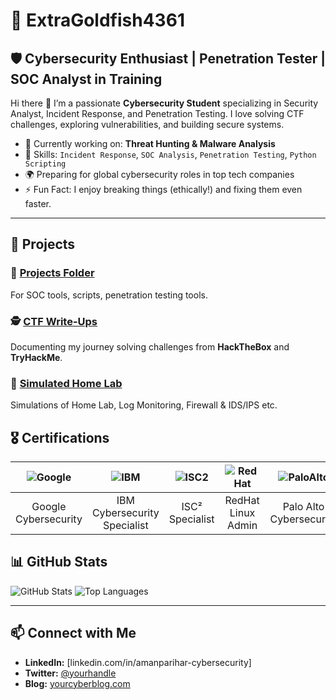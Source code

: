 # 🚀 ExtraGoldfish4361

## 🛡️ Cybersecurity Enthusiast | Penetration Tester | SOC Analyst in Training

Hi there 👋 I’m a passionate **Cybersecurity Student** specializing in Security Analyst, Incident Response, and Penetration Testing. I love solving CTF challenges, exploring vulnerabilities, and building secure systems.

- 🎯 Currently working on: **Threat Hunting & Malware Analysis**  
- 🔐 Skills: `Incident Response`, `SOC Analysis`, `Penetration Testing`, `Python Scripting`  
- 🌍 Preparing for global cybersecurity roles in top tech companies  
- ⚡ Fun Fact: I enjoy breaking things (ethically!) and fixing them even faster.

---

## 📂 Projects
### 🚨 [Projects Folder](https://github.com/yourproject)
For SOC tools, scripts, penetration testing tools.

### 🕵️ [CTF Write-Ups](https://github.com/yourCTFwriteups)
Documenting my journey solving challenges from **HackTheBox** and **TryHackMe**.

### 🧪 [Simulated Home Lab](https://github.com/yourmalwareanalysis)
Simulations of Home Lab, Log Monitoring, Firewall & IDS/IPS etc.

## 🎖️ Certifications

| ![Google](https://upload.wikimedia.org/wikipedia/commons/2/2f/Google_2015_logo.svg) | ![IBM](https://upload.wikimedia.org/wikipedia/commons/5/51/IBM_logo.svg) | ![ISC2](https://upload.wikimedia.org/wikipedia/commons/2/21/ISC2_logo.svg) | ![RedHat](https://upload.wikimedia.org/wikipedia/commons/d/d3/Red_Hat_logo.svg) | ![PaloAlto](https://upload.wikimedia.org/wikipedia/commons/2/29/Palo_Alto_Networks_logo.svg) |
|:--:|:--:|:--:|:--:|:--:|
| Google Cybersecurity | IBM Cybersecurity Specialist | ISC² Specialist | RedHat Linux Admin | Palo Alto Cybersecurity |


## 📊 GitHub Stats

![GitHub Stats](https://github-readme-stats.vercel.app/api?username=CyberAmanX&show_icons=true&theme=radical)
![Top Languages](https://github-readme-stats.vercel.app/api/top-langs/?username=ExtraGoldfish4361&layout=compact&theme=radical)

---

## 📫 Connect with Me
- **LinkedIn:** [linkedin.com/in/amanparihar-cybersecurity]
- **Twitter:** [@yourhandle](https://twitter.com/yourhandle)
- **Blog:** [yourcyberblog.com](https://yourcyberblog.com)
